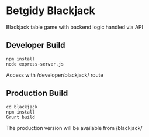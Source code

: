 # Betgidy Blackjack #
Blackjack table game with backend logic handled via API

## Developer Build ##
    npm install
	node express-server.js

Access with /developer/blackjack/ route

## Production Build ##
	cd blackjack
	npm install
	Grunt build

The production version will be available from /blackjack/
